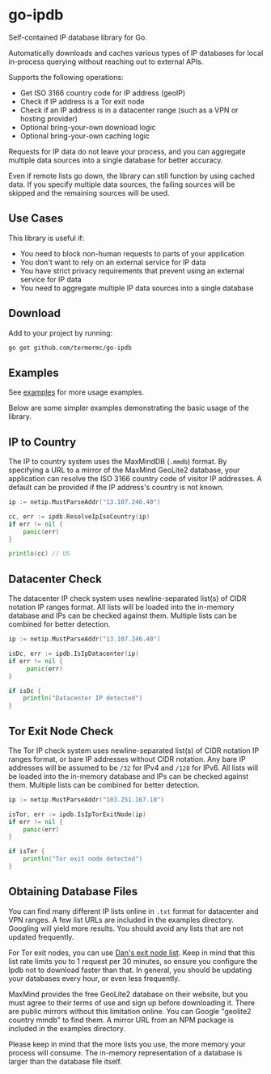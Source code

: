# go-ipdb

Self-contained IP database library for Go.

Automatically downloads and caches various types of IP databases for local in-process querying without reaching out to external APIs.

Supports the following operations:
 - Get ISO 3166 country code for IP address (geoIP)
 - Check if IP address is a Tor exit node
 - Check if an IP address is in a datacenter range (such as a VPN or hosting provider)
 - Optional bring-your-own download logic
 - Optional bring-your-own caching logic

Requests for IP data do not leave your process, and you can aggregate multiple data sources into a single database for better accuracy.

Even if remote lists go down, the library can still function by using cached data.
If you specify multiple data sources, the failing sources will be skipped and the remaining sources will be used.

## Use Cases

This library is useful if:
 - You need to block non-human requests to parts of your application
 - You don't want to rely on an external service for IP data
 - You have strict privacy requirements that prevent using an external service for IP data
 - You need to aggregate multiple IP data sources into a single database

## Download

Add to your project by running:

```bash
go get github.com/termermc/go-ipdb
```

## Examples

See [examples](examples) for more usage examples.

Below are some simpler examples demonstrating the basic usage of the library.

## IP to Country

The IP to country system uses the MaxMindDB (`.mmdb`) format. By specifying a URL to a mirror of the MaxMind GeoLite2 database,
your application can resolve the ISO 3166 country code of visitor IP addresses. A default can be provided if the IP address's country is not known.

```go
ip := netip.MustParseAddr("13.107.246.40")

cc, err := ipdb.ResolveIpIsoCountry(ip)
if err != nil {
	panic(err)
}

println(cc) // US
```

## Datacenter Check

The datacenter IP check system uses newline-separated list(s) of CIDR notation IP ranges format.
All lists will be loaded into the in-memory database and IPs can be checked against them.
Multiple lists can be combined for better detection.

```go
ip := netip.MustParseAddr("13.107.246.40")

isDc, err := ipdb.IsIpDatacenter(ip)
if err != nil {
     panic(err)
}

if isDc {
	println("Datacenter IP detected")
}
```

## Tor Exit Node Check

The Tor IP check system uses newline-separated list(s) of CIDR notation IP ranges format, or bare IP addresses without CIDR notation.
Any bare IP addresses will be assumed to be `/32` for IPv4 and `/128` for IPv6.
All lists will be loaded into the in-memory database and IPs can be checked against them.
Multiple lists can be combined for better detection.

```go
ip := netip.MustParseAddr("103.251.167.10")

isTor, err := ipdb.IsIpTorExitNode(ip)
if err != nil {
	panic(err)
}

if isTor {
	println("Tor exit node detected")
}
```

## Obtaining Database Files

You can find many different IP lists online in `.txt` format for datacenter and VPN ranges.
A few list URLs are included in the examples directory.
Googling will yield more results. You should avoid any lists that are not updated frequently.

For Tor exit nodes, you can use [Dan's exit node list](https://www.dan.me.uk/torlist/?exit).
Keep in mind that this list rate limits you to 1 request per 30 minutes, so ensure you configure the Ipdb not to download faster than that.
In general, you should be updating your databases every hour, or even less frequently.

MaxMind provides the free GeoLite2 database on their website, but you must agree to their terms of use and sign up before downloading it.
There are public mirrors without this limitation online. You can Google "geolite2 country mmdb" to find them.
A mirror URL from an NPM package is included in the examples directory.

Please keep in mind that the more lists you use, the more memory your process will consume.
The in-memory representation of a database is larger than the database file itself.
